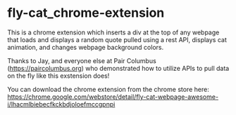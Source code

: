 # fly-cat_chrome-extension
This is  a chrome extension which inserts a div at the top of any webpage that loads and displays a random quote pulled using a rest API, displays cat animation, and changes webpage background colors. 

Thanks to Jay, and everyone else at Pair Columbus (https://paircolumbus.org) who demonstrated how to utilize APIs to pull data on the fly like this exstension does!

You can download the chrome extension from the chrome store here: https://chrome.google.com/webstore/detail/fly-cat-webpage-awesome-i/lhacmlbiebecfkckbdjoloefmccgpnpi

